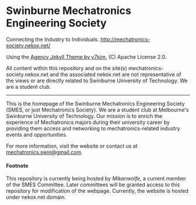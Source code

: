# Swinburne Mechatronics Engineering Society

Connecting the Industry to Individuals. http://mechatronics-society.nekox.net/



Using the [Agency Jekyll Theme by y7kim](https://github.com/y7kim/agency-jekyll-theme), (C) Apache License 2.0. 

All content within this repository and on the site(s) mechatronics-society.nekox.net and the associated nekox.net are not representative of the views or are directly related to Swinburne University of Technology. We are a student club.

---

This is the homepage of the Swinburne Mechatronics Engineering Society (SMES, or just Mechatronics Society). We are a student club at Melbourne's Swinburne University of Technology. Our mission is to enrich the experience of Mechatronics majors during their university career by providing them access and networking to mechatronics-related industry events and opportunities.

For more information, visit the website or contact us at mechatronics.swin@gmail.com.

#### Footnote

This repository is currently being hosted by *Mikanwolfe,* a current member of the SMES Committee. Later committees will be granted access to this repository for modification of the webpage. Currently, the website is hosted under nekox.net domain.